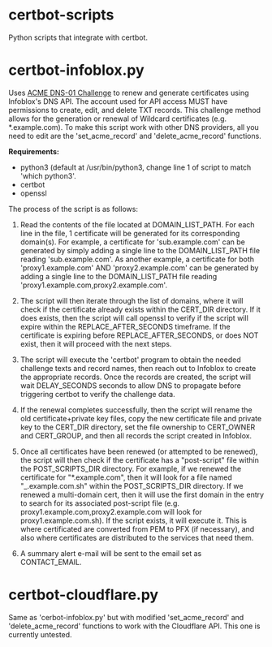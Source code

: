 # certbot-scripts
Python scripts that integrate with certbot.

# certbot-infoblox.py
Uses [ACME DNS-01 Challenge](https://letsencrypt.org/docs/challenge-types/) to renew and generate certificates using Infoblox's DNS API. The account used for API access MUST have permissions to create, edit, and delete TXT records. This challenge method allows for the generation or renewal of Wildcard certificates (e.g. *.example.com). To make this script work with other DNS providers, all you need to edit are the 'set_acme_record' and 'delete_acme_record' functions.

**Requirements:**
- python3 (default at /usr/bin/python3, change line 1 of script to match 'which python3'.
- certbot
- openssl

The process of the script is as follows:

1.  Read the contents of the file located at DOMAIN_LIST_PATH. For each line in the file, 1 certificate will be generated for its corresponding domain(s). For example, a certificate for 'sub.example.com' can be generated by simply adding a single line to the DOMAIN_LIST_PATH file reading 'sub.example.com'. As another example, a certificate for both 'proxy1.example.com' AND 'proxy2.example.com' can be generated by adding a single line to the DOMAIN_LIST_PATH file reading 'proxy1.example.com,proxy2.example.com'.

2. The script will then iterate through the list of domains, where it will check if the certificate already exists within the CERT_DIR directory. If it does exists, then the script will call openssl to verify if the script will expire within the REPLACE_AFTER_SECONDS timeframe. If the certificate is expiring before REPLACE_AFTER_SECONDS, or does NOT exist, then it will proceed with the next steps.

3. The script will execute the 'certbot' program to obtain the needed challenge texts and record names, then reach out to Infoblox to create the appropriate records. Once the records are created, the script will wait DELAY_SECONDS seconds to allow DNS to propagate before triggering certbot to verify the challenge data. 

4. If the renewal completes successfully, then the script will rename the old certificate+private key files, copy the new certificate file and private key to the CERT_DIR directory, set the file ownership to CERT_OWNER and CERT_GROUP, and then all records the script created in Infoblox.

5. Once all certificates have been renewed (or attempted to be renewed), the script will then check if the certificate has a "post-script" file within the POST_SCRIPTS_DIR directory. For example, if we renewed the certificate for "*.example.com", then it will look for a file named "_.example.com.sh" within the POST_SCRIPTS_DIR directory. If we renewed a multi-domain cert, then it will use the first domain in the entry to search for its associated post-script file (e.g. proxy1.example.com,proxy2.example.com will look for proxy1.example.com.sh). If the script exists, it will execute it. This is where certificated are converted from PEM to PFX (if necessary), and also where certificates are distributed to the services that need them.

6. A summary alert e-mail will be sent to the email set as CONTACT_EMAIL.

# certbot-cloudflare.py
Same as 'cerbot-infoblox.py' but with modified 'set_acme_record' and 'delete_acme_record' functions to work with the Cloudflare API. This one is currently untested.
